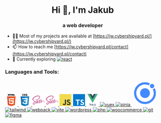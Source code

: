 <h1 align="center">Hi 👋, I'm Jakub</h1>
<h3 align="center">a web developer</h3>

- 👨‍💻 Most of my projects are available at [https://jw.cybershipyard.pl/](https://jw.cybershipyard.pl/)
- 📫 How to reach me [https://jw.cybershipyard.pl/contact](https://jw.cybershipyard.pl/contact)
- 📖 Currently exploring <a title=react href="https://react.dev/" target="_blank" rel="noreferrer"> <img src="https://cdn.worldvectorlogo.com/logos/react-2.svg" alt="react" width="20" height="20"/> </a>

<h3 align="left">Languages and Tools:</h3>
<p align="left"> 
  <a title=html href="https://www.w3.org/html/" target="_blank" rel="noreferrer"> <img src="https://raw.githubusercontent.com/devicons/devicon/master/icons/html5/html5-original-wordmark.svg" alt="html5" width="40" height="40"/> </a>
  <a title=css href="https://www.w3schools.com/css/" target="_blank" rel="noreferrer"> <img src="https://raw.githubusercontent.com/devicons/devicon/master/icons/css3/css3-original-wordmark.svg" alt="css3" width="40" height="40"/> </a>
  <a title=scss href="https://sass-lang.com" target="_blank" rel="noreferrer"> <img src="https://raw.githubusercontent.com/devicons/devicon/master/icons/sass/sass-original.svg" alt="sass" width="40" height="40"/> </a>
  <a title=tailwind href="https://tailwindcss.com/" target="_blank" rel="noreferrer"> <img src="https://raw.githubusercontent.com/devicons/devicon/master/icons/sass/sass-original.svg" alt="sass" width="40" height="40"/> </a>
  <a title=javascript href="https://developer.mozilla.org/en-US/docs/Web/JavaScript" target="_blank" rel="noreferrer"> <img src="https://raw.githubusercontent.com/devicons/devicon/master/icons/javascript/javascript-original.svg" alt="javascript" width="40" height="40"/> </a>
  <a title=typescript href="https://www.typescriptlang.org/" target="_blank" rel="noreferrer"> <img src="https://raw.githubusercontent.com/devicons/devicon/master/icons/typescript/typescript-original.svg" alt="typescript" width="40" height="40"/> </a>
  <a title=vuejs href="https://vuejs.org/" target="_blank" rel="noreferrer"> <img src="https://raw.githubusercontent.com/devicons/devicon/master/icons/vuejs/vuejs-original-wordmark.svg" alt="vuejs" width="40" height="40"/> </a>
  <a title=vuex href="https://vuex.vuejs.org/" target="_blank" rel="noreferrer"> <img src="https://cdn.worldvectorlogo.com/logos/vuex-1.svg" alt="vuex" width="40" height="40"/> </a>
  <a title=pinia href="https://pinia.vuejs.org/" target="_blank" rel="noreferrer"> <img src="https://cdn.worldvectorlogo.com/logos/pinia-1.svg" alt="pinia" width="40" height="40"/> </a>
  <a title="ionic framework" href="https://ionicframework.com/" target="_blank" rel="noreferrer"> <svg data-v-fdf6b8d0="" xmlns="http://www.w3.org/2000/svg" width="86" height="85" fill="none" viewBox="0 0 85 85" preserveAspectRatio="xMidYMid meet"><path fill="#448AFF" d="M42.882 58.438c8.802 0 15.938-7.136 15.938-15.938s-7.136-15.937-15.938-15.937S26.945 33.698 26.945 42.5s7.135 15.938 15.937 15.938m23.021-31.875a7.083 7.083 0 1 0 0-14.167 7.083 7.083 0 0 0 0 14.167"></path><path fill="#448AFF" d="M74.236 26.058a10.6 10.6 0 0 1-6.03 3.788 28.2 28.2 0 0 1 3.01 12.654c0 15.649-12.685 28.333-28.334 28.333S14.549 58.15 14.549 42.5s12.684-28.333 28.333-28.333c4.553 0 8.842 1.1 12.653 3.008a10.6 10.6 0 0 1 3.787-6.03 35.2 35.2 0 0 0-16.44-4.062C23.322 7.083 7.465 22.94 7.465 42.5s15.856 35.417 35.417 35.417c19.56 0 35.417-15.856 35.417-35.417 0-5.94-1.479-11.526-4.063-16.442"></path></svg> </a>
  <a title=capacitor href="https://capacitorjs.com/" target="_blank" rel="noreferrer"> <img src="https://cdn.worldvectorlogo.com/logos/tailwind-css-2.svg" alt="tailwind" width="40" height="40"/> </a>
  <a title=webpack href="https://webpack.js.org" target="_blank" rel="noreferrer"> <img src="https://cdn.worldvectorlogo.com/logos/webpack-icon.svg" alt="webpack" width="40" height="40"/> </a>
  <a title=vite href="https://vite.dev/" target="_blank" rel="noreferrer"> <img src="https://cdn.worldvectorlogo.com/logos/vitejs.svg" alt="vite" width="40" height="40"/> </a>
  <a title=wordpress href="https://wordpress.org/" target="_blank" rel="noreferrer"> <img src="https://cdn.worldvectorlogo.com/logos/wordpress-icon-1.svg" alt="wordpress" width="40" height="40"/> </a>
  <a title=php href="https://www.php.net/" target="_blank" rel="noreferrer"> <img src="https://jw.cybershipyard.pl/assets/php-B2vU1tsp.svg" alt="php" width="40" height="40"/> </a>
  <a title=woocommerce href="https://woocommerce.com/" target="_blank" rel="noreferrer"> <img src="https://cdn.worldvectorlogo.com/logos/woocommerce-1.svg" alt="woocommerce" width="40" height="40"/> </a>
  <a title=git href="https://git-scm.com/" target="_blank" rel="noreferrer"> <img src="https://www.vectorlogo.zone/logos/git-scm/git-scm-icon.svg" alt="git" width="40" height="40"/> </a>
  <a title=figma href="https://www.figma.com/" target="_blank" rel="noreferrer"> <img src="https://www.vectorlogo.zone/logos/figma/figma-icon.svg" alt="figma" width="40" height="40"/> </a>
  </p>

